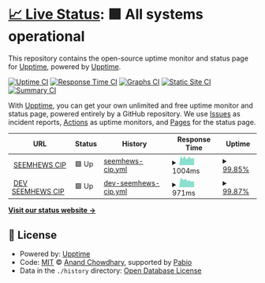 # [📈 Live Status](https://dev.seemhews.app.seemhews-cip.ewchost.org): <!--live status--> **🟩 All systems operational**

This repository contains the open-source uptime monitor and status page for [Upptime](https://upptime.js.org), powered by [Upptime](https://github.com/upptime/upptime).

[![Uptime CI](https://github.com/stefanosedano/SEEMHEWS-CIP-uptime/workflows/Uptime%20CI/badge.svg)](https://github.com/stefanosedano/SEEMHEWS-CIP-uptime/actions?query=workflow%3A%22Uptime+CI%22)
[![Response Time CI](https://github.com/stefanosedano/SEEMHEWS-CIP-uptime/workflows/Response%20Time%20CI/badge.svg)](https://github.com/stefanosedano/SEEMHEWS-CIP-uptime/actions?query=workflow%3A%22Response+Time+CI%22)
[![Graphs CI](https://github.com/stefanosedano/SEEMHEWS-CIP-uptime/workflows/Graphs%20CI/badge.svg)](https://github.com/stefanosedano/SEEMHEWS-CIP-uptime/actions?query=workflow%3A%22Graphs+CI%22)
[![Static Site CI](https://github.com/stefanosedano/SEEMHEWS-CIP-uptime/workflows/Static%20Site%20CI/badge.svg)](https://github.com/stefanosedano/SEEMHEWS-CIP-uptime/actions?query=workflow%3A%22Static+Site+CI%22)
[![Summary CI](https://github.com/stefanosedano/SEEMHEWS-CIP-uptime/workflows/Summary%20CI/badge.svg)](https://github.com/stefanosedano/SEEMHEWS-CIP-uptime/actions?query=workflow%3A%22Summary+CI%22)

With [Upptime](https://upptime.js.org), you can get your own unlimited and free uptime monitor and status page, powered entirely by a GitHub repository. We use [Issues](https://github.com/upptime/upptime/issues) as incident reports, [Actions](https://github.com/stefanosedano/SEEMHEWS-CIP-uptime/actions) as uptime monitors, and [Pages](https://dev.seemhews.app.seemhews-cip.ewchost.org) for the status page.

<!--start: status pages-->
<!-- This summary is generated by Upptime (https://github.com/upptime/upptime) -->
<!-- Do not edit this manually, your changes will be overwritten -->
<!-- prettier-ignore -->
| URL | Status | History | Response Time | Uptime |
| --- | ------ | ------- | ------------- | ------ |
| <img alt="" src="https://icons.duckduckgo.com/ip3/seemhews.app.seemhews-cip.ewchost.org.ico" height="13"> [SEEMHEWS CIP](https://seemhews.app.seemhews-cip.ewchost.org/) | 🟩 Up | [seemhews-cip.yml](https://github.com/stefanosedano/SEEMHEWS-CIP-uptime/commits/HEAD/history/seemhews-cip.yml) | <details><summary><img alt="Response time graph" src="./graphs/seemhews-cip/response-time-week.png" height="20"> 1004ms</summary><br><a href="https://stefanosedano.github.io/SEEMHEWS-CIP-uptime/history/seemhews-cip"><img alt="Response time 1152" src="https://img.shields.io/endpoint?url=https%3A%2F%2Fraw.githubusercontent.com%2Fstefanosedano%2FSEEMHEWS-CIP-uptime%2FHEAD%2Fapi%2Fseemhews-cip%2Fresponse-time.json"></a><br><a href="https://stefanosedano.github.io/SEEMHEWS-CIP-uptime/history/seemhews-cip"><img alt="24-hour response time 991" src="https://img.shields.io/endpoint?url=https%3A%2F%2Fraw.githubusercontent.com%2Fstefanosedano%2FSEEMHEWS-CIP-uptime%2FHEAD%2Fapi%2Fseemhews-cip%2Fresponse-time-day.json"></a><br><a href="https://stefanosedano.github.io/SEEMHEWS-CIP-uptime/history/seemhews-cip"><img alt="7-day response time 1004" src="https://img.shields.io/endpoint?url=https%3A%2F%2Fraw.githubusercontent.com%2Fstefanosedano%2FSEEMHEWS-CIP-uptime%2FHEAD%2Fapi%2Fseemhews-cip%2Fresponse-time-week.json"></a><br><a href="https://stefanosedano.github.io/SEEMHEWS-CIP-uptime/history/seemhews-cip"><img alt="30-day response time 1171" src="https://img.shields.io/endpoint?url=https%3A%2F%2Fraw.githubusercontent.com%2Fstefanosedano%2FSEEMHEWS-CIP-uptime%2FHEAD%2Fapi%2Fseemhews-cip%2Fresponse-time-month.json"></a><br><a href="https://stefanosedano.github.io/SEEMHEWS-CIP-uptime/history/seemhews-cip"><img alt="1-year response time 1152" src="https://img.shields.io/endpoint?url=https%3A%2F%2Fraw.githubusercontent.com%2Fstefanosedano%2FSEEMHEWS-CIP-uptime%2FHEAD%2Fapi%2Fseemhews-cip%2Fresponse-time-year.json"></a></details> | <details><summary><a href="https://stefanosedano.github.io/SEEMHEWS-CIP-uptime/history/seemhews-cip">99.85%</a></summary><a href="https://stefanosedano.github.io/SEEMHEWS-CIP-uptime/history/seemhews-cip"><img alt="All-time uptime 93.93%" src="https://img.shields.io/endpoint?url=https%3A%2F%2Fraw.githubusercontent.com%2Fstefanosedano%2FSEEMHEWS-CIP-uptime%2FHEAD%2Fapi%2Fseemhews-cip%2Fuptime.json"></a><br><a href="https://stefanosedano.github.io/SEEMHEWS-CIP-uptime/history/seemhews-cip"><img alt="24-hour uptime 100.00%" src="https://img.shields.io/endpoint?url=https%3A%2F%2Fraw.githubusercontent.com%2Fstefanosedano%2FSEEMHEWS-CIP-uptime%2FHEAD%2Fapi%2Fseemhews-cip%2Fuptime-day.json"></a><br><a href="https://stefanosedano.github.io/SEEMHEWS-CIP-uptime/history/seemhews-cip"><img alt="7-day uptime 99.85%" src="https://img.shields.io/endpoint?url=https%3A%2F%2Fraw.githubusercontent.com%2Fstefanosedano%2FSEEMHEWS-CIP-uptime%2FHEAD%2Fapi%2Fseemhews-cip%2Fuptime-week.json"></a><br><a href="https://stefanosedano.github.io/SEEMHEWS-CIP-uptime/history/seemhews-cip"><img alt="30-day uptime 99.95%" src="https://img.shields.io/endpoint?url=https%3A%2F%2Fraw.githubusercontent.com%2Fstefanosedano%2FSEEMHEWS-CIP-uptime%2FHEAD%2Fapi%2Fseemhews-cip%2Fuptime-month.json"></a><br><a href="https://stefanosedano.github.io/SEEMHEWS-CIP-uptime/history/seemhews-cip"><img alt="1-year uptime 93.93%" src="https://img.shields.io/endpoint?url=https%3A%2F%2Fraw.githubusercontent.com%2Fstefanosedano%2FSEEMHEWS-CIP-uptime%2FHEAD%2Fapi%2Fseemhews-cip%2Fuptime-year.json"></a></details>
| <img alt="" src="https://icons.duckduckgo.com/ip3/dev.seemhews.app.seemhews-cip.ewchost.org.ico" height="13"> [DEV SEEMHEWS CIP](https://dev.seemhews.app.seemhews-cip.ewchost.org/) | 🟩 Up | [dev-seemhews-cip.yml](https://github.com/stefanosedano/SEEMHEWS-CIP-uptime/commits/HEAD/history/dev-seemhews-cip.yml) | <details><summary><img alt="Response time graph" src="./graphs/dev-seemhews-cip/response-time-week.png" height="20"> 971ms</summary><br><a href="https://stefanosedano.github.io/SEEMHEWS-CIP-uptime/history/dev-seemhews-cip"><img alt="Response time 1497" src="https://img.shields.io/endpoint?url=https%3A%2F%2Fraw.githubusercontent.com%2Fstefanosedano%2FSEEMHEWS-CIP-uptime%2FHEAD%2Fapi%2Fdev-seemhews-cip%2Fresponse-time.json"></a><br><a href="https://stefanosedano.github.io/SEEMHEWS-CIP-uptime/history/dev-seemhews-cip"><img alt="24-hour response time 787" src="https://img.shields.io/endpoint?url=https%3A%2F%2Fraw.githubusercontent.com%2Fstefanosedano%2FSEEMHEWS-CIP-uptime%2FHEAD%2Fapi%2Fdev-seemhews-cip%2Fresponse-time-day.json"></a><br><a href="https://stefanosedano.github.io/SEEMHEWS-CIP-uptime/history/dev-seemhews-cip"><img alt="7-day response time 971" src="https://img.shields.io/endpoint?url=https%3A%2F%2Fraw.githubusercontent.com%2Fstefanosedano%2FSEEMHEWS-CIP-uptime%2FHEAD%2Fapi%2Fdev-seemhews-cip%2Fresponse-time-week.json"></a><br><a href="https://stefanosedano.github.io/SEEMHEWS-CIP-uptime/history/dev-seemhews-cip"><img alt="30-day response time 1047" src="https://img.shields.io/endpoint?url=https%3A%2F%2Fraw.githubusercontent.com%2Fstefanosedano%2FSEEMHEWS-CIP-uptime%2FHEAD%2Fapi%2Fdev-seemhews-cip%2Fresponse-time-month.json"></a><br><a href="https://stefanosedano.github.io/SEEMHEWS-CIP-uptime/history/dev-seemhews-cip"><img alt="1-year response time 1497" src="https://img.shields.io/endpoint?url=https%3A%2F%2Fraw.githubusercontent.com%2Fstefanosedano%2FSEEMHEWS-CIP-uptime%2FHEAD%2Fapi%2Fdev-seemhews-cip%2Fresponse-time-year.json"></a></details> | <details><summary><a href="https://stefanosedano.github.io/SEEMHEWS-CIP-uptime/history/dev-seemhews-cip">99.87%</a></summary><a href="https://stefanosedano.github.io/SEEMHEWS-CIP-uptime/history/dev-seemhews-cip"><img alt="All-time uptime 94.05%" src="https://img.shields.io/endpoint?url=https%3A%2F%2Fraw.githubusercontent.com%2Fstefanosedano%2FSEEMHEWS-CIP-uptime%2FHEAD%2Fapi%2Fdev-seemhews-cip%2Fuptime.json"></a><br><a href="https://stefanosedano.github.io/SEEMHEWS-CIP-uptime/history/dev-seemhews-cip"><img alt="24-hour uptime 100.00%" src="https://img.shields.io/endpoint?url=https%3A%2F%2Fraw.githubusercontent.com%2Fstefanosedano%2FSEEMHEWS-CIP-uptime%2FHEAD%2Fapi%2Fdev-seemhews-cip%2Fuptime-day.json"></a><br><a href="https://stefanosedano.github.io/SEEMHEWS-CIP-uptime/history/dev-seemhews-cip"><img alt="7-day uptime 99.87%" src="https://img.shields.io/endpoint?url=https%3A%2F%2Fraw.githubusercontent.com%2Fstefanosedano%2FSEEMHEWS-CIP-uptime%2FHEAD%2Fapi%2Fdev-seemhews-cip%2Fuptime-week.json"></a><br><a href="https://stefanosedano.github.io/SEEMHEWS-CIP-uptime/history/dev-seemhews-cip"><img alt="30-day uptime 99.97%" src="https://img.shields.io/endpoint?url=https%3A%2F%2Fraw.githubusercontent.com%2Fstefanosedano%2FSEEMHEWS-CIP-uptime%2FHEAD%2Fapi%2Fdev-seemhews-cip%2Fuptime-month.json"></a><br><a href="https://stefanosedano.github.io/SEEMHEWS-CIP-uptime/history/dev-seemhews-cip"><img alt="1-year uptime 94.05%" src="https://img.shields.io/endpoint?url=https%3A%2F%2Fraw.githubusercontent.com%2Fstefanosedano%2FSEEMHEWS-CIP-uptime%2FHEAD%2Fapi%2Fdev-seemhews-cip%2Fuptime-year.json"></a></details>

<!--end: status pages-->

[**Visit our status website →**](https://dev.seemhews.app.seemhews-cip.ewchost.org)

## 📄 License

- Powered by: [Upptime](https://github.com/upptime/upptime)
- Code: [MIT](./LICENSE) © [Anand Chowdhary](https://anandchowdhary.com), supported by [Pabio](https://pabio.com)
- Data in the `./history` directory: [Open Database License](https://opendatacommons.org/licenses/odbl/1-0/)
